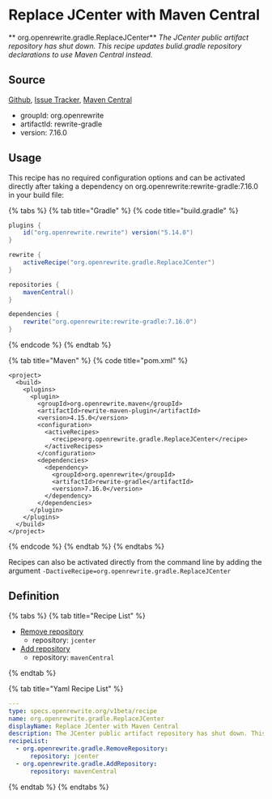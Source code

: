 # Replace JCenter with Maven Central

** org.openrewrite.gradle.ReplaceJCenter**
_The JCenter public artifact repository has shut down. This recipe updates bulid.gradle repository declarations to use Maven Central instead._

## Source

[Github](https://github.com/openrewrite/rewrite-gradle), [Issue Tracker](https://github.com/openrewrite/rewrite-gradle/issues), [Maven Central](https://search.maven.org/artifact/org.openrewrite/rewrite-gradle/7.16.0/jar)

* groupId: org.openrewrite
* artifactId: rewrite-gradle
* version: 7.16.0


## Usage

This recipe has no required configuration options and can be activated directly after taking a dependency on org.openrewrite:rewrite-gradle:7.16.0 in your build file:

{% tabs %}
{% tab title="Gradle" %}
{% code title="build.gradle" %}
```groovy
plugins {
    id("org.openrewrite.rewrite") version("5.14.0")
}

rewrite {
    activeRecipe("org.openrewrite.gradle.ReplaceJCenter")
}

repositories {
    mavenCentral()
}

dependencies {
    rewrite("org.openrewrite:rewrite-gradle:7.16.0")
}
```
{% endcode %}
{% endtab %}

{% tab title="Maven" %}
{% code title="pom.xml" %}
```markup
<project>
  <build>
    <plugins>
      <plugin>
        <groupId>org.openrewrite.maven</groupId>
        <artifactId>rewrite-maven-plugin</artifactId>
        <version>4.15.0</version>
        <configuration>
          <activeRecipes>
            <recipe>org.openrewrite.gradle.ReplaceJCenter</recipe>
          </activeRecipes>
        </configuration>
        <dependencies>
          <dependency>
            <groupId>org.openrewrite</groupId>
            <artifactId>rewrite-gradle</artifactId>
            <version>7.16.0</version>
          </dependency>
        </dependencies>
      </plugin>
    </plugins>
  </build>
</project>
```
{% endcode %}
{% endtab %}
{% endtabs %}

Recipes can also be activated directly from the command line by adding the argument `-DactiveRecipe=org.openrewrite.gradle.ReplaceJCenter`

## Definition

{% tabs %}
{% tab title="Recipe List" %}
* [Remove repository](../gradle/removerepository.md)
  * repository: `jcenter`
* [Add repository](../gradle/addrepository.md)
  * repository: `mavenCentral`

{% endtab %}

{% tab title="Yaml Recipe List" %}
```yaml
---
type: specs.openrewrite.org/v1beta/recipe
name: org.openrewrite.gradle.ReplaceJCenter
displayName: Replace JCenter with Maven Central
description: The JCenter public artifact repository has shut down. This recipe updates bulid.gradle repository declarations to use Maven Central instead.
recipeList:
  - org.openrewrite.gradle.RemoveRepository:
      repository: jcenter
  - org.openrewrite.gradle.AddRepository:
      repository: mavenCentral

```
{% endtab %}
{% endtabs %}

